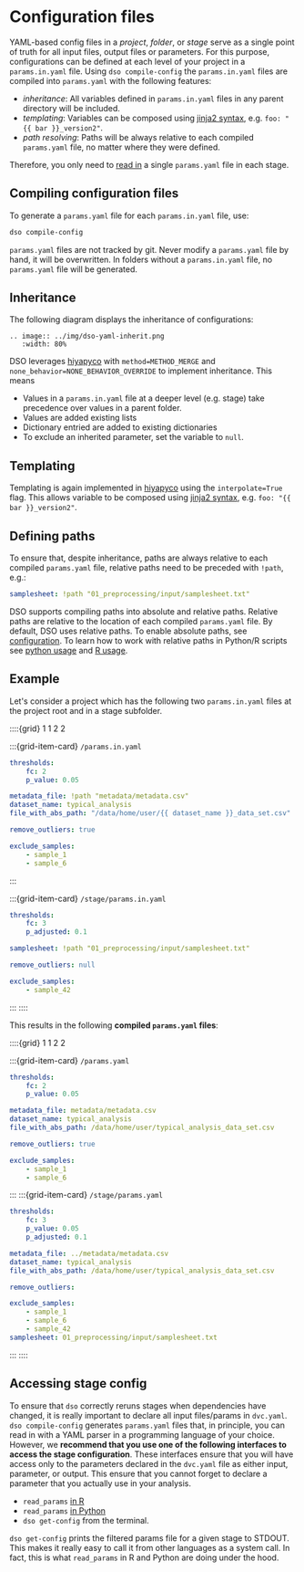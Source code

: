 # Configuration files

YAML-based config files in a _project_, _folder_, or _stage_ serve as a single point of truth for all input files, output files or parameters.
For this purpose, configurations can be defined at each level of your project in a `params.in.yaml` file.
Using `dso compile-config` the `params.in.yaml` files are compiled into `params.yaml` with the following features:

-   _inheritance_: All variables defined in `params.in.yaml` files in any parent directory will be included.
-   _templating_: Variables can be composed using [jinja2 syntax](https://jinja.palletsprojects.com/en/stable/templates/#variables), e.g. `foo: "{{ bar }}_version2"`.
-   _path resolving_: Paths will be always relative to each compiled `params.yaml` file, no matter where they were defined.

Therefore, you only need to [read in](#accessing-stage-config) a single `params.yaml` file in each stage.

## Compiling configuration files

To generate a `params.yaml` file for each `params.in.yaml` file, use:

```bash
dso compile-config
```

`params.yaml` files are not tracked by git. Never modify a `params.yaml` file by hand, it will be overwritten.
In folders without a `params.in.yaml` file, no `params.yaml` file will be generated.

## Inheritance

The following diagram displays the inheritance of configurations:

```{eval-rst}
.. image:: ../img/dso-yaml-inherit.png
   :width: 80%

```

<p></p>

DSO leverages [hiyapyco](https://github.com/zerwes/hiyapyco) with `method=METHOD_MERGE` and `none_behavior=NONE_BEHAVIOR_OVERRIDE`
to implement inheritance. This means

-   Values in a `params.in.yaml` file at a deeper level (e.g. stage) take precedence over values in a parent folder.
-   Values are added existing lists
-   Dictionary entried are added to existing dictionaries
-   To exclude an inherited parameter, set the variable to `null`.

## Templating

Templating is again implemented in [hiyapyco](https://github.com/zerwes/hiyapyco) using the `interpolate=True` flag.
This allows variable to be composed using [jinja2 syntax](https://jinja.palletsprojects.com/en/stable/templates/#variables), e.g. `foo: "{{ bar }}_version2"`.

## Defining paths

To ensure that, despite inheritance, paths are always relative to each compiled `params.yaml` file, relative paths need to be preceded with `!path`, e.g.:

```yaml
samplesheet: !path "01_preprocessing/input/samplesheet.txt"
```

DSO supports compiling paths into absolute and relative paths. Relative paths are relative to the location of
each compiled `params.yaml` file. By default, DSO uses relative paths. To enable absolute paths, see
[configuration](cli_configuration.md#project-specific-settings----pyprojecttoml). To learn
how to work with relative paths in Python/R scripts see [python usage](../python_usage.md) and [R usage](https://boehringer-ingelheim.github.io/dso-r/).

## Example

Let's consider a project which has the following two `params.in.yaml` files at the project root
and in a stage subfolder.

::::{grid} 1 1 2 2

:::{grid-item-card} `/params.in.yaml`

```yaml
thresholds:
    fc: 2
    p_value: 0.05

metadata_file: !path "metadata/metadata.csv"
dataset_name: typical_analysis
file_with_abs_path: "/data/home/user/{{ dataset_name }}_data_set.csv"

remove_outliers: true

exclude_samples:
    - sample_1
    - sample_6
```

:::

:::{grid-item-card} `/stage/params.in.yaml`

```yaml
thresholds:
    fc: 3
    p_adjusted: 0.1

samplesheet: !path "01_preprocessing/input/samplesheet.txt"

remove_outliers: null

exclude_samples:
    - sample_42
```

:::
::::

This results in the following **compiled `params.yaml` files**:

::::{grid} 1 1 2 2

:::{grid-item-card} `/params.yaml`

```yaml
thresholds:
    fc: 2
    p_value: 0.05

metadata_file: metadata/metadata.csv
dataset_name: typical_analysis
file_with_abs_path: /data/home/user/typical_analysis_data_set.csv

remove_outliers: true

exclude_samples:
    - sample_1
    - sample_6
```

:::
:::{grid-item-card} `/stage/params.yaml`

```yaml
thresholds:
    fc: 3
    p_value: 0.05
    p_adjusted: 0.1

metadata_file: ../metadata/metadata.csv
dataset_name: typical_analysis
file_with_abs_path: /data/home/user/typical_analysis_data_set.csv

remove_outliers:

exclude_samples:
    - sample_1
    - sample_6
    - sample_42
samplesheet: 01_preprocessing/input/samplesheet.txt
```

:::
::::

## Accessing stage config

To ensure that `dso` correctly reruns stages when dependencies have changed, it is really important
to declare all input files/params in `dvc.yaml`. `dso compile-config` generates `params.yaml` files that,
in principle, you can read in with a YAML parser in a programming language of your choice.
However, we **recommend that you use one of the following interfaces to access the stage configuration**.
These interfaces ensure that you will have access only to the parameters declared in the `dvc.yaml` file as
either input, parameter, or output. This ensure that you cannot forget to declare a parameter that you actually
use in your analysis.

-   `read_params` [in R](https://boehringer-ingelheim.github.io/dso-r/)
-   `read_params` [in Python](../python_usage.md)
-   `dso get-config` from the terminal.

`dso get-config` prints the filtered params file for a given stage to STDOUT. This makes it really easy to
call it from other languages as a system call. In fact, this is what `read_params` in R and Python are doing under the hood.
